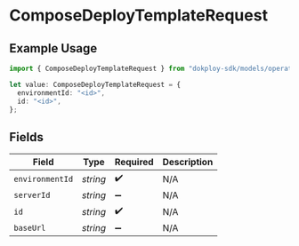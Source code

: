 # ComposeDeployTemplateRequest

## Example Usage

```typescript
import { ComposeDeployTemplateRequest } from "dokploy-sdk/models/operations";

let value: ComposeDeployTemplateRequest = {
  environmentId: "<id>",
  id: "<id>",
};
```

## Fields

| Field              | Type               | Required           | Description        |
| ------------------ | ------------------ | ------------------ | ------------------ |
| `environmentId`    | *string*           | :heavy_check_mark: | N/A                |
| `serverId`         | *string*           | :heavy_minus_sign: | N/A                |
| `id`               | *string*           | :heavy_check_mark: | N/A                |
| `baseUrl`          | *string*           | :heavy_minus_sign: | N/A                |